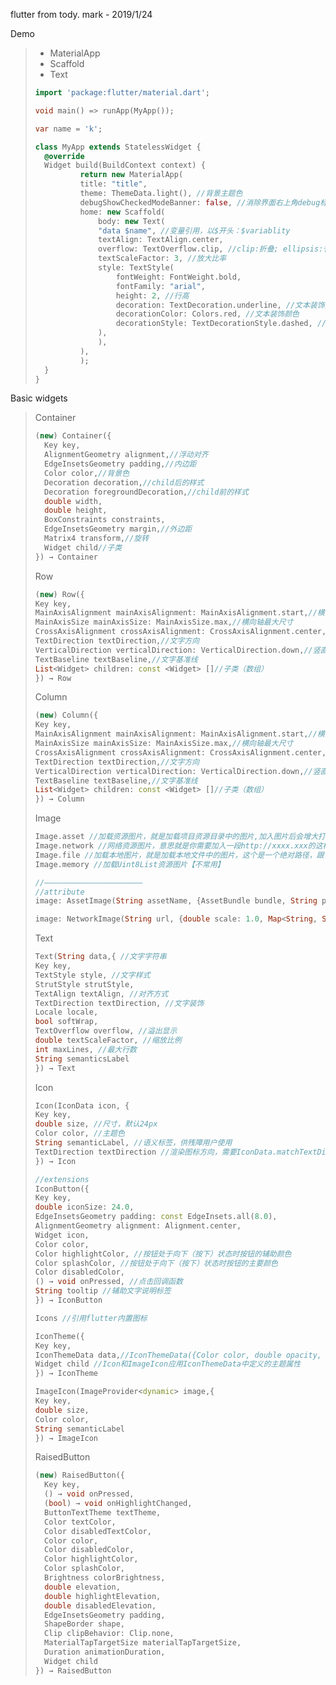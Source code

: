 flutter from tody. mark - 2019/1/24

Demo

> - MaterialApp
> - Scaffold
> - Text
>
> ```dart
> import 'package:flutter/material.dart';
> 
> void main() => runApp(MyApp());
> 
> var name = 'k';
> 
> class MyApp extends StatelessWidget {
>  	@override
>  	Widget build(BuildContext context) {
>    		return new MaterialApp(
>      		title: "title",
>      		theme: ThemeData.light(), //背景主题色
>      		debugShowCheckedModeBanner: false, //消除界面右上角debug标签
>      		home: new Scaffold(
>        		body: new Text(
>          		"data $name", //变量引用，以$开头：$variablity
>          		textAlign: TextAlign.center,
>          		overflow: TextOverflow.clip, //clip:折叠; ellipsis:省略号; fade:淡出
>          		textScaleFactor: 3, //放大比率
>          		style: TextStyle(
>            		fontWeight: FontWeight.bold,
>            		fontFamily: "arial",
>            		height: 2, //行高
>            		decoration: TextDecoration.underline, //文本装饰类型
>            		decorationColor: Colors.red, //文本装饰颜色
>            		decorationStyle: TextDecorationStyle.dashed, //文本装饰样式
>          		),
>        		),
>      		),
>    		);
>  	}
> }
> ```

Basic widgets

> Container
>
> ```dart
> (new) Container({
> 	Key key,
> 	AlignmentGeometry alignment,//浮动对齐
> 	EdgeInsetsGeometry padding,//内边距
> 	Color color,//背景色
> 	Decoration decoration,//child后的样式
> 	Decoration foregroundDecoration,//child前的样式
> 	double width,
> 	double height,
> 	BoxConstraints constraints,
> 	EdgeInsetsGeometry margin,//外边距
> 	Matrix4 transform,//旋转
> 	Widget child//子类
> }) → Container
> 
> ```
>
> 
>
> Row
>
> ```dart
> (new) Row({
> Key key,
> MainAxisAlignment mainAxisAlignment: MainAxisAlignment.start,//横向对齐方式
> MainAxisSize mainAxisSize: MainAxisSize.max,//横向轴最大尺寸
> CrossAxisAlignment crossAxisAlignment: CrossAxisAlignment.center,//竖直位置
> TextDirection textDirection,//文字方向
> VerticalDirection verticalDirection: VerticalDirection.down,//竖直方向
> TextBaseline textBaseline,//文字基准线
> List<Widget> children: const <Widget> []//子类（数组）
> }) → Row
> ```
>
> 
>
> Column
>
> ```dart
> (new) Column({
> Key key,
> MainAxisAlignment mainAxisAlignment: MainAxisAlignment.start,//横向对齐方式
> MainAxisSize mainAxisSize: MainAxisSize.max,//横向轴最大尺寸
> CrossAxisAlignment crossAxisAlignment: CrossAxisAlignment.center,//竖直位置
> TextDirection textDirection,//文字方向
> VerticalDirection verticalDirection: VerticalDirection.down,//竖直方向
> TextBaseline textBaseline,//文字基准线
> List<Widget> children: const <Widget> []//子类（数组）
> }) → Column
> ```
>
> Image
>
> ```dart
> Image.asset //加载资源图片，就是加载项目资源目录中的图片,加入图片后会增大打包的包体体积，用的是相对路径
> Image.network //网络资源图片，意思就是你需要加入一段http://xxxx.xxx的这样的网络路径地址
> Image.file //加载本地图片，就是加载本地文件中的图片，这个是一个绝对路径，跟包体无关【不常用】
> Image.memory //加载Uint8List资源图片【不常用】
> 
> //——————————————————————
> //attribute
> image: AssetImage(String assetName, {AssetBundle bundle, String package}) → AssetImage
> 
> image: NetworkImage(String url, {double scale: 1.0, Map<String, String> headers}) → NetworkImage
> ```
>
> Text
>
> ```dart
> Text(String data,{ //文字字符串
> Key key,
> TextStyle style, //文字样式
> StrutStyle strutStyle,
> TextAlign textAlign, //对齐方式
> TextDirection textDirection, //文字装饰
> Locale locale,
> bool softWrap,
> TextOverflow overflow, //溢出显示
> double textScaleFactor, //缩放比例
> int maxLines, //最大行数
> String semanticsLabel
> }) → Text
> ```
>
> Icon
>
> ```dart
> Icon(IconData icon, { 
> Key key,
> double size, //尺寸，默认24px
> Color color, //主题色
> String semanticLabel, //语义标签，供残障用户使用
> TextDirection textDirection //渲染图标方向，需要IconData.matchTextDirection字段为true
> }) → Icon
> 
> //extensions
> IconButton({
> Key key,
> double iconSize: 24.0,
> EdgeInsetsGeometry padding: const EdgeInsets.all(8.0),
> AlignmentGeometry alignment: Alignment.center,
> Widget icon,
> Color color,
> Color highlightColor, //按钮处于向下（按下）状态时按钮的辅助颜色
> Color splashColor, //按钮处于向下（按下）状态时按钮的主要颜色
> Color disabledColor,
> () → void onPressed, //点击回调函数
> String tooltip //辅助文字说明标签
> }) → IconButton
> 
> Icons //引用flutter内置图标
> 
> IconTheme({
> Key key,
> IconThemeData data,//IconThemeData({Color color, double opacity, double size}) → IconThemeData
> Widget child //Icon和ImageIcon应用IconThemeData中定义的主题属性
> }) → IconTheme
> 
> ImageIcon(ImageProvider<dynamic> image,{
> Key key,
> double size,
> Color color,
> String semanticLabel
> }) → ImageIcon
> ```
>
> RaisedButton
>
> ```dart
> (new) RaisedButton({
>   Key key,
>   () → void onPressed,
>   (bool) → void onHighlightChanged,
>   ButtonTextTheme textTheme,
>   Color textColor,
>   Color disabledTextColor,
>   Color color,
>   Color disabledColor,
>   Color highlightColor,
>   Color splashColor,
>   Brightness colorBrightness,
>   double elevation,
>   double highlightElevation,
>   double disabledElevation,
>   EdgeInsetsGeometry padding,
>   ShapeBorder shape,
>   Clip clipBehavior: Clip.none,
>   MaterialTapTargetSize materialTapTargetSize,
>   Duration animationDuration,
>   Widget child
> }) → RaisedButton
> ```

